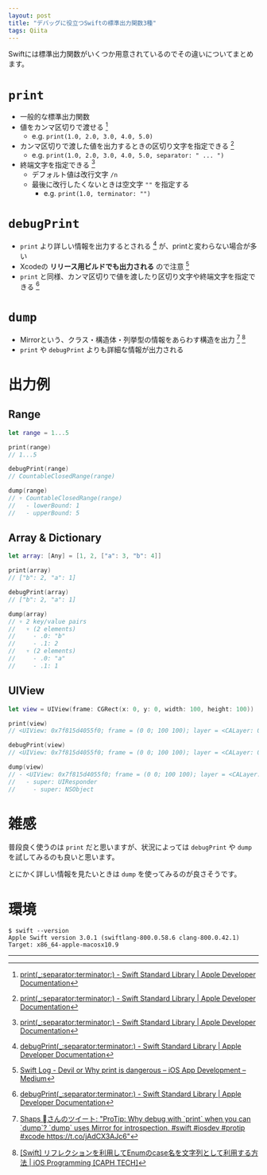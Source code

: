 ```yaml
---
layout: post
title: "デバッグに役立つSwiftの標準出力関数3種"
tags: Qiita
---
```


Swiftには標準出力関数がいくつか用意されているのでその違いについてまとめます。

# `print`
  - 一般的な標準出力関数 
  - 値をカンマ区切りで渡せる [^5]
    - e.g. `print(1.0, 2.0, 3.0, 4.0, 5.0)`
  - カンマ区切りで渡した値を出力するときの区切り文字を指定できる [^5]
    - e.g. `print(1.0, 2.0, 3.0, 4.0, 5.0, separator: " ... ")`
  - 終端文字を指定できる [^5]
    - デフォルト値は改行文字 `/n`
    - 最後に改行したくないときは空文字 `""` を指定する
      - e.g. `print(1.0, terminator: "")`

# `debugPrint`
  - `print` より詳しい情報を出力するとされる [^2] が、printと変わらない場合が多い
  - Xcodeの **リリース用ビルドでも出力される** ので注意 [^3] 
  - `print` と同様、カンマ区切りで値を渡したり区切り文字や終端文字を指定できる [^2]

# `dump`
  - Mirrorという、クラス・構造体・列挙型の情報をあらわす構造を出力 [^1] [^4] 
  - `print` や `debugPrint` よりも詳細な情報が出力される

# 出力例
## Range
```swift
let range = 1...5

print(range)
// 1...5

debugPrint(range)
// CountableClosedRange(range)

dump(range)
// ▿ CountableClosedRange(range)
//   - lowerBound: 1
//   - upperBound: 5
```

## Array & Dictionary
```swift
let array: [Any] = [1, 2, ["a": 3, "b": 4]]

print(array)
// ["b": 2, "a": 1]

debugPrint(array)
// ["b": 2, "a": 1]

dump(array)
// ▿ 2 key/value pairs
//   ▿ (2 elements)
//     - .0: "b"
//     - .1: 2
//   ▿ (2 elements)
//     - .0: "a"
//     - .1: 1
```

## UIView
```swift
let view = UIView(frame: CGRect(x: 0, y: 0, width: 100, height: 100))

print(view)
// <UIView: 0x7f815d4055f0; frame = (0 0; 100 100); layer = <CALayer: 0x60800003b220>>

debugPrint(view)
// <UIView: 0x7f815d4055f0; frame = (0 0; 100 100); layer = <CALayer: 0x60800003b220>>

dump(view)
// - <UIView: 0x7f815d4055f0; frame = (0 0; 100 100); layer = <CALayer: 0x60800003b220>> #0
//   - super: UIResponder
//     - super: NSObject
```

# 雑感
普段良く使うのは `print` だと思いますが、状況によっては `debugPrint` や `dump` を試してみるのも良いと思います。

とにかく詳しい情報を見たいときは `dump` を使ってみるのが良さそうです。


# 環境
```
$ swift --version
Apple Swift version 3.0.1 (swiftlang-800.0.58.6 clang-800.0.42.1)
Target: x86_64-apple-macosx10.9
```

***

[^1]: [Shaps さんのツイート: "ProTip: Why debug with \`print\` when you can \`dump\`? \`dump\` uses Mirror for introspection\. \#swift \#iosdev \#protip \#xcode https://t\.co/jAdCX3AJc6"](https://twitter.com/shaps/status/785786934375448576?lang=ja)
[^2]: [debugPrint\(\_:separator:terminator:\) \- Swift Standard Library \| Apple Developer Documentation](https://developer.apple.com/reference/swift/1539920-debugprint)
[^3]: [Swift Log \- Devil or Why print is dangerous – iOS App Development – Medium](https://medium.com/ios-os-x-development/swift-log-devil-or-why-println-is-dangerous-46390453353d#.kjgeunffm)
[^4]: [\[Swift\] リフレクションを利用してEnumのcase名を文字列として利用する方法 \| iOS Programming \[CAPH TECH\]](http://ios.caph.jp/articles/using-case-as-string-by-reflection/)
[^5]: [print\(\_:separator:terminator:\) \- Swift Standard Library \| Apple Developer Documentation](https://developer.apple.com/reference/swift/1541053-print)
